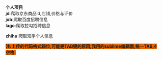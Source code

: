 <div style="text-align:left;">
	<strong>个人项目</strong> 
</div>
<strong>jd</strong>:爬取京东商品id,店铺,价格与评价<br />
<strong>job</strong>:爬取百度招聘信息<br />
<strong>lago</strong>:爬取拉勾招聘信息<br />
<p>
	<strong>zhihu</strong>:爬取知乎个人信息
</p>
<p>
	<b><span style="background-color:#E56600;">注:上传的代码格式错位,可能是TAB键的原因,我用的sublime编辑器,统一TAB,4空格.</span></b>
</p>
